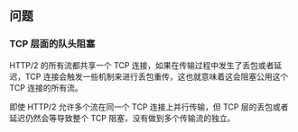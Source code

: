 ## 问题

### TCP 层面的队头阻塞

HTTP/2 的所有流都共享一个 TCP 连接，如果在传输过程中发生了丢包或者延迟，TCP 连接会触发一些机制来进行丢包重传，这也就意味着这会阻塞公用这个 TCP 连接的所有流。

即使 HTTP/2 允许多个流在同一个 TCP 连接上并行传输，但 TCP 层的丢包或者延迟仍然会等导致整个 TCP 阻塞，没有做到多个传输流的独立。

